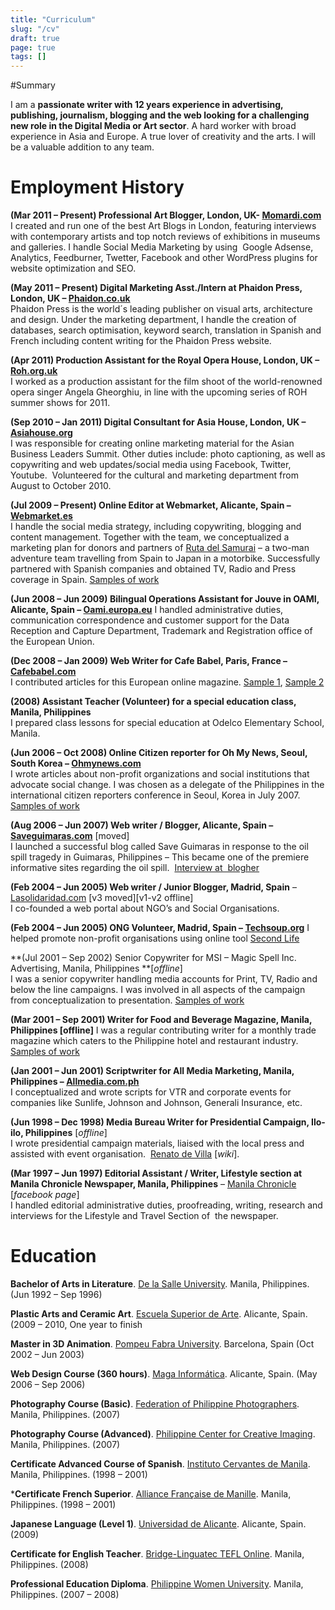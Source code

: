 ```yaml
---
title: "Curriculum"
slug: "/cv"
draft: true
page: true
tags: []
---
```


#Summary

I am a **passionate writer **with 12 years experience in advertising, publishing, journalism, blogging and the web** looking for a challenging new role in the Digital Media or Art sector**. A hard worker with broad experience in Asia and Europe. A true lover of creativity and the arts. I will be a valuable addition to any team.

# Employment History

**(Mar 2011 – Present) Professional Art Blogger, London, UK- [Momardi.com](http://Momardi.com)**  
I created and run one of the best Art Blogs in London, featuring interviews with contemporary artists and top notch reviews of exhibitions in museums and galleries. I handle Social Media Marketing by using  Google Adsense, Analytics, Feedburner, Twetter, Facebook and other WordPress plugins for website optimization and SEO.

**(May 2011 – Present) Digital Marketing Asst./Intern at Phaidon Press, London, UK – [Phaidon.co.uk](http://Phaidon.co.uk)**  
Phaidon Press is the world´s leading publisher on visual arts, architecture and design. Under the marketing department, I handle the creation of databases, search optimisation, keyword search, translation in Spanish and French including content writing for the Phaidon Press website.

**(Apr 2011) Production Assistant for the Royal Opera House, London, UK – [Roh.org.uk](http://Roh.org.uk)**  
I worked as a production assistant for the film shoot of the world-renowned opera singer Angela Gheorghiu, in line with the upcoming series of ROH summer shows for 2011.

**(Sep 2010 – Jan 2011) Digital Consultant for Asia House, London, UK – [Asiahouse.org](http://Asiahouse.org)**  
I was responsible for creating online marketing material for the Asian Business Leaders Summit. Other duties include: photo captioning, as well as copywriting and web updates/social media using Facebook, Twitter, Youtube.  Volunteered for the cultural and marketing department from August to October 2010.

**(Jul 2009 – Present) Online Editor at Webmarket, Alicante, Spain – [Webmarket.es](http://Webmarket.es)**  
I handle the social media strategy, including copywriting, blogging and content management. Together with the team, we conceptualized a marketing plan for donors and partners of [Ruta del Samurai](http://rutasamurai.com) – a two-man adventure team travelling from Spain to Japan in a motorbike. Successfully partnered with Spanish companies and obtained TV, Radio and Press coverage in Spain. [Samples of work](http://webmarket.es/author/tuesdaygutz/)

**(Jun 2008 – Jun 2009) Bilingual Operations Assistant for Jouve in OAMI, Alicante, Spain – [Oami.europa.eu](http://Oami.europa.eu)**
I handled administrative duties, communication correspondence and customer support for the Data Reception and Capture Department, Trademark and Registration office of the European Union.

**(Dec 2008 – Jan 2009) Web Writer for Cafe Babel, Paris, France – [Cafebabel.com](http://Cafebabel.com)**  
I contributed articles for this European online magazine. [Sample 1](http://www.cafebabel.co.uk/article/28244/young-europeans-feelings-holocaust-war-movies.html), [Sample 2](http://www.cafebabel.co.uk/article/27242/financial-crisis-sport-nba-football-formula-one.html)

**(2008) Assistant Teacher (Volunteer) for a special education class, Manila, Philippines**  
I prepared class lessons for special education at Odelco Elementary School, Manila.

**(Jun 2006 – Oct 2008) Online Citizen reporter for Oh My News, Seoul, South Korea – [Ohmynews.com](http://Ohmynews.com)**  
I wrote articles about non-profit organizations and social institutions that advocate social change. I was chosen as a delegate of the Philippines in the international citizen reporters conference in Seoul, Korea in July 2007.  [Samples of work](http://english.ohmynews.com/english/eng_article_diff.asp?writer_id=tuesday74&at_code=356588)

**(Aug 2006 – Jun 2007) Web writer / Blogger, ****Alicante, Spain**** – [Saveguimaras.com](http://webmarket.es/webs/saveguimaras)** [moved]  
I launched a successful blog called Save Guimaras in response to the oil spill tragedy in Guimaras, Philippines – This became one of the premiere informative sites regarding the oil spill.  [Interview at  blogher](http://www.blogher.com/node/12341)

**(Feb 2004 – Jun 2005) Web writer / Junior Blogger, Madrid, Spain** – [Lasolidaridad.com](http://www.webmarket.es/webs/lasolidaridad) [v3 moved][v1-v2 offline]  
I co-founded a web portal about NGO’s and Social Organisations.

**(Feb 2004 – Jun 2005) ONG Volunteer, Madrid, Spain – [Techsoup.org](http://Techsoup.org)**
I helped promote non-profit organisations using online tool [Second Life](http://secondlife.com/)

**(Jul 2001 – Sep 2002) Senior Copywriter for MSI – Magic Spell Inc. Advertising, Manila, Philippines **[*offline*]  
I was a senior copywriter handling media accounts for Print, TV, Radio and below the line campaigns. I was involved in all aspects of the campaign from conceptualization to presentation. [Samples of work](http://momardi.com/work/Magic_Spell_Inc)

**(Mar 2001 – Sep 2001) Writer for Food and Beverage Magazine, Manila, Philippines [offline]**
I was a regular contributing writer for a monthly trade magazine which caters to the Philippine hotel and restaurant industry. [Samples of work](http://momardi.com/work/Food_And_Beverage)

**(Jan 2001 – Jun 2001) Scriptwriter for All Media Marketing, Manila, Philippines – [Allmedia.com.ph](http://www.allmedia.com.ph/)**  
I conceptualized and wrote scripts for VTR and corporate events for companies like Sunlife, Johnson and Johnson, Generali Insurance, etc.

**(Jun 1998 – Dec 1998) Media Bureau Writer for Presidential Campaign, Ilo-ilo, Philippines** [*offline*]  
I wrote presidential campaign materials, liaised with the local press and assisted with event organisation.  [Renato de Villa](http://en.wikipedia.org/wiki/Renato_de_Villa) [*wiki*].

**(Mar 1997 – Jun 1997) Editorial Assistant / Writer, Lifestyle section at Manila Chronicle Newspaper, Manila, Philippines** – [Manila Chronicle](https://www.facebook.com/group.php?gid=57361971241) [*facebook page*]  
I handled editorial administrative duties, proofreading, writing, research and interviews for the Lifestyle and Travel Section of  the newspaper.

# Education

**Bachelor of Arts in Literature**. [De la Salle University](http://www.dlsu.edu.ph/). Manila, Philippines. (Jun 1992 – Sep 1996)

**Plastic Arts and Ceramic Art**. [Escuela Superior de Arte](http://www.easda.es/). Alicante, Spain. (2009 – 2010, One year to finish

**Master in 3D Animation**. [Pompeu Fabra University](http://www.upf.edu/en/). Barcelona, Spain (Oct 2002 – Jun 2003)

**Web Design Course (360 hours)**. [Maga Informática](http://www.magainformatica.com/). Alicante, Spain. (May 2006 – Sep 2006)

**Photography Course (Basic)**. [Federation of Philippine Photographers](http://photoworldmanila.com/). Manila, Philippines. (2007)

**Photography Course (Advanced)**. [Philippine Center for Creative Imaging](http://pcci.com.ph/). Manila, Philippines. (2007)

**Certificate Advanced Course of Spanish**. [Instituto Cervantes de Manila](http://manila.cervantes.es/en/default.shtm). Manila, Philippines. (1998 – 2001)

***Certificate French Superior**. [Alliance Française de Manille](http://www.alliance.ph/). Manila, Philippines. (1998 – 2001)

**Japanese Language (Level 1)**. [Universidad de Alicante](http://www.ua.es/es/oriental/index.htm). Alicante, Spain. (2009)

**Certificate for English Teacher**. [Bridge-Linguatec TEFL Online](http://www.bridgetefl.com/). Manila, Philippines. (2008)

**Professional Education Diploma**. [Philippine Women University](http://pwu.edu.ph/). Manila, Philippines. (2007 – 2008)
